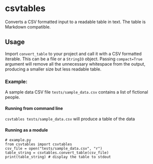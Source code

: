 # csvtables
Converts a CSV formatted input to a readable table in text. The table is Markdown compatible.

## Usage
Import `convert_table` to your project and call it with a CSV formatted iterable. This can be a file or a `StringIO` object. Passing `compact=True` argument will remove all the unnecessary whitespace from the output, producing a smaller size but less readable table.

### Example:
A sample data CSV file `tests/sample_data.csv` contains a list of fictional people.

#### Running from command line
`csvtables tests/sample_data.csv` will produce a table of the data

#### Running as a module
```
# example.py
from csvtables import csvtables
csv_file = open("tests/sample_data.csv", "r")
table_string = csvtables.convert_table(csv_file)
print(table_string) # display the table to stdout
```
